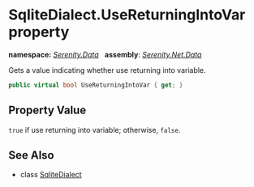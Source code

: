 # SqliteDialect.UseReturningIntoVar property
**namespace:** *[Serenity.Data](../../README.md#serenity.data-namespace)*   **assembly**: *[Serenity.Net.Data](../../README.md)*

Gets a value indicating whether use returning into variable.

```csharp
public virtual bool UseReturningIntoVar { get; }
```

## Property Value

`true` if use returning into variable; otherwise, `false`.

## See Also

* class [SqliteDialect](../SqliteDialect.md)
